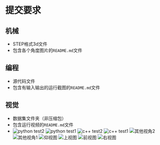 # 提交要求
## 机械
- STEP格式3d文件
- 包含各个角度图片的`README.md`文件
## 编程
- 源代码文件
- 包含有输入输出的运行截图的`README.md`文件
## 视觉
- 数据集文件夹（非压缩包）
- 包含运行视频的`README.md`文件
- ![python test2](https://github.com/user-attachments/assets/32acae6e-67d6-40fb-a28e-c8233569b681)
![python test1](https://github.com/user-attachments/assets/02839838-e356-4f74-99ed-984c24acc2c7)
![c++ test2](https://github.com/user-attachments/assets/1ab13d7e-1446-414f-b18b-69b13543ed4b)
![c++ test1](https://github.com/user-attachments/assets/9bc74851-496e-4b78-b471-93f747261d39)
![其他视角2](https://github.com/user-attachments/assets/88cba2eb-d65a-4921-84a3-5140b371f870)
![其他视角1](https://github.com/user-attachments/assets/8d987d74-89c1-419d-ae92-73ff02b0be95)
![仰视图](https://github.com/user-attachments/assets/dbea7de2-48a1-4167-bce7-21bf900fb74d)
![上视图](https://github.com/user-attachments/assets/eb494ce6-bd08-40d4-bed6-11cbfb5881cc)
![前视图](https://github.com/user-attachments/assets/c9cb3103-a644-4f7b-b047-570916f3aa31)
![右视图](https://github.com/user-attachments/assets/6942a18d-2682-4527-928f-6202f8ee9471)
